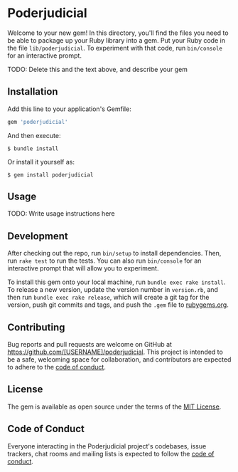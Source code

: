 # Poderjudicial

Welcome to your new gem! In this directory, you'll find the files you need to be able to package up your Ruby library into a gem. Put your Ruby code in the file `lib/poderjudicial`. To experiment with that code, run `bin/console` for an interactive prompt.

TODO: Delete this and the text above, and describe your gem

## Installation

Add this line to your application's Gemfile:

```ruby
gem 'poderjudicial'
```

And then execute:

    $ bundle install

Or install it yourself as:

    $ gem install poderjudicial

## Usage

TODO: Write usage instructions here

## Development

After checking out the repo, run `bin/setup` to install dependencies. Then, run `rake test` to run the tests. You can also run `bin/console` for an interactive prompt that will allow you to experiment.

To install this gem onto your local machine, run `bundle exec rake install`. To release a new version, update the version number in `version.rb`, and then run `bundle exec rake release`, which will create a git tag for the version, push git commits and tags, and push the `.gem` file to [rubygems.org](https://rubygems.org).

## Contributing

Bug reports and pull requests are welcome on GitHub at https://github.com/[USERNAME]/poderjudicial. This project is intended to be a safe, welcoming space for collaboration, and contributors are expected to adhere to the [code of conduct](https://github.com/[USERNAME]/poderjudicial/blob/master/CODE_OF_CONDUCT.md).


## License

The gem is available as open source under the terms of the [MIT License](https://opensource.org/licenses/MIT).

## Code of Conduct

Everyone interacting in the Poderjudicial project's codebases, issue trackers, chat rooms and mailing lists is expected to follow the [code of conduct](https://github.com/[USERNAME]/poderjudicial/blob/master/CODE_OF_CONDUCT.md).
